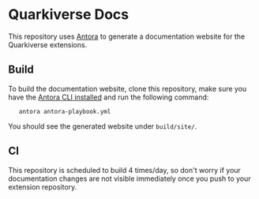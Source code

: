 # Quarkiverse Docs

This repository uses [Antora](https://antora.org/) to generate a documentation website for the Quarkiverse extensions.


## Build

To build the documentation website, clone this repository, make sure you have the [Antora CLI installed](https://docs.antora.org/antora/2.3/install/install-antora/) and run the following command:

```
   antora antora-playbook.yml
```

You should see the generated website under `build/site/`.

## CI

This repository is scheduled to build 4 times/day, so don't worry if your documentation changes are not visible immediately once you push to your extension repository. 
